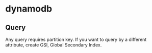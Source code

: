 # dynamodb

## Query

Any query requires partition key. If you want to query by a different attribute, create GSI, Global Secondary Index.



